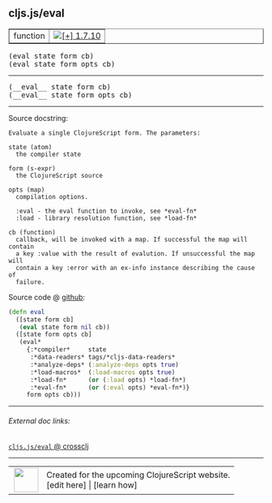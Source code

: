 ## cljs.js/eval



 <table border="1">
<tr>
<td>function</td>
<td><a href="https://github.com/cljsinfo/cljs-api-docs/tree/1.7.10"><img valign="middle" alt="[+] 1.7.10" title="Added in 1.7.10" src="https://img.shields.io/badge/+-1.7.10-lightgrey.svg"></a> </td>
</tr>
</table>

<samp>(eval state form cb)</samp><br>
<samp>(eval state form opts cb)</samp><br>

---

 <samp>
(__eval__ state form cb)<br>
</samp>
 <samp>
(__eval__ state form opts cb)<br>
</samp>

---





Source docstring:

```
Evaluate a single ClojureScript form. The parameters:

state (atom)
  the compiler state

form (s-expr)
  the ClojureScript source

opts (map)
  compilation options.

  :eval - the eval function to invoke, see *eval-fn*
  :load - library resolution function, see *load-fn*

cb (function)
  callback, will be invoked with a map. If successful the map will contain
  a key :value with the result of evalution. If unsuccessful the map will
  contain a key :error with an ex-info instance describing the cause of
  failure.
```


Source code @ [github]():

```clj
(defn eval
  ([state form cb]
   (eval state form nil cb))
  ([state form opts cb]
   (eval*
     {:*compiler*     state
      :*data-readers* tags/*cljs-data-readers*
      :*analyze-deps* (:analyze-deps opts true)
      :*load-macros*  (:load-macros opts true)
      :*load-fn*      (or (:load opts) *load-fn*)
      :*eval-fn*      (or (:eval opts) *eval-fn*)}
     form opts cb)))
```

<!--
Repo - tag - source tree - lines:

 <pre>

</pre>

-->

---



###### External doc links:

[`cljs.js/eval` @ crossclj](http://crossclj.info/fun/cljs.js.cljs/eval.html)<br>

---

 <table>
<tr><td>
<img valign="middle" align="right" width="48px" src="http://i.imgur.com/Hi20huC.png">
</td><td>
Created for the upcoming ClojureScript website.<br>
[edit here] | [learn how]
</td></tr></table>

[edit here]:https://github.com/cljsinfo/cljs-api-docs/blob/master/cljsdoc/cljs.js/eval.cljsdoc
[learn how]:https://github.com/cljsinfo/cljs-api-docs/wiki/cljsdoc-files

<!--

This information was too distracting to show to readers, but I'll leave it
commented here since it is helpful to:

- pretty-print the data used to generate this document
- and show how to retrieve that data



The API data for this symbol:

```clj
{:ns "cljs.js",
 :name "eval",
 :signature ["[state form cb]" "[state form opts cb]"],
 :name-encode "eval",
 :history [["+" "1.7.10"]],
 :type "function",
 :full-name-encode "cljs.js/eval",
 :source {:code "(defn eval\n  ([state form cb]\n   (eval state form nil cb))\n  ([state form opts cb]\n   (eval*\n     {:*compiler*     state\n      :*data-readers* tags/*cljs-data-readers*\n      :*analyze-deps* (:analyze-deps opts true)\n      :*load-macros*  (:load-macros opts true)\n      :*load-fn*      (or (:load opts) *load-fn*)\n      :*eval-fn*      (or (:eval opts) *eval-fn*)}\n     form opts cb)))",
          :title "Source code",
          :repo "clojurescript",
          :tag "r1.8.51",
          :filename "src/main/cljs/cljs/js.cljs",
          :lines [571 601],
          :url "https://github.com/clojure/clojurescript/blob/r1.8.51/src/main/cljs/cljs/js.cljs#L571-L601"},
 :usage ["(eval state form cb)" "(eval state form opts cb)"],
 :full-name "cljs.js/eval",
 :docstring "Evaluate a single ClojureScript form. The parameters:\n\nstate (atom)\n  the compiler state\n\nform (s-expr)\n  the ClojureScript source\n\nopts (map)\n  compilation options.\n\n  :eval - the eval function to invoke, see *eval-fn*\n  :load - library resolution function, see *load-fn*\n\ncb (function)\n  callback, will be invoked with a map. If successful the map will contain\n  a key :value with the result of evalution. If unsuccessful the map will\n  contain a key :error with an ex-info instance describing the cause of\n  failure.",
 :cljsdoc-url "https://github.com/cljsinfo/cljs-api-docs/blob/master/cljsdoc/cljs.js/eval.cljsdoc"}

```

Retrieve the API data for this symbol:

```clj
;; from Clojure REPL
(require '[clojure.edn :as edn])
(-> (slurp "https://raw.githubusercontent.com/cljsinfo/cljs-api-docs/catalog/cljs-api.edn")
    (edn/read-string)
    (get-in [:symbols "cljs.js/eval"]))
```

-->
